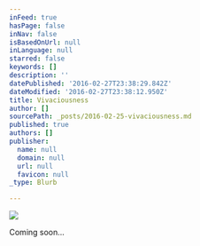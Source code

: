 ```yaml
---
inFeed: true
hasPage: false
inNav: false
isBasedOnUrl: null
inLanguage: null
starred: false
keywords: []
description: ''
datePublished: '2016-02-27T23:38:29.842Z'
dateModified: '2016-02-27T23:38:12.950Z'
title: Vivaciousness
author: []
sourcePath: _posts/2016-02-25-vivaciousness.md
published: true
authors: []
publisher:
  name: null
  domain: null
  url: null
  favicon: null
_type: Blurb

---
```

![](https://the-grid-user-content.s3-us-west-2.amazonaws.com/c97b3e04-e53c-4f64-8aad-b9478da5c7ef.jpg)

Coming soon...